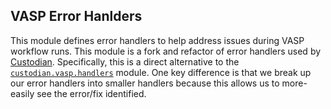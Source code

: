 VASP Error Hanlders
--------------------

This module defines error handlers to help address issues during VASP workflow runs. This module is a fork and refactor of error handlers used by [Custodian](https://github.com/materialsproject/custodian). Specifically, this is a direct alternative to the [`custodian.vasp.handlers`](https://github.com/materialsproject/custodian/blob/master/custodian/vasp/handlers.py) module. One key difference is that we break up our error handlers into smaller handlers because this allows us to more-easily see the error/fix identified.
